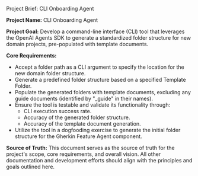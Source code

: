 Project Brief: CLI Onboarding Agent

**Project Name:** CLI Onboarding Agent

**Project Goal:** Develop a command-line interface (CLI) tool that leverages the OpenAI Agents SDK to generate a standardized folder structure for new domain projects, pre-populated with template documents.

**Core Requirements:**

- Accept a folder path as a CLI argument to specify the location for the new domain folder structure.
- Generate a predefined folder structure based on a specified Template Folder.
- Populate the generated folders with template documents, excluding any guide documents (identified by "_guide" in their names).
- Ensure the tool is testable and validate its functionality through:
  - CLI execution success rate.
  - Accuracy of the generated folder structure.
  - Accuracy of the template document generation.
- Utilize the tool in a dogfooding exercise to generate the initial folder structure for the Gherkin Feature Agent component.

**Source of Truth:** This document serves as the source of truth for the project's scope, core requirements, and overall vision. All other documentation and development efforts should align with the principles and goals outlined here.
